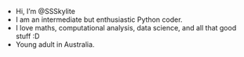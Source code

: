 - Hi, I’m @SSSkylite
- I am an intermediate but enthusiastic Python coder.
-  I love maths, computational analysis, data science, and all that good stuff :D
-  Young adult in Australia.
